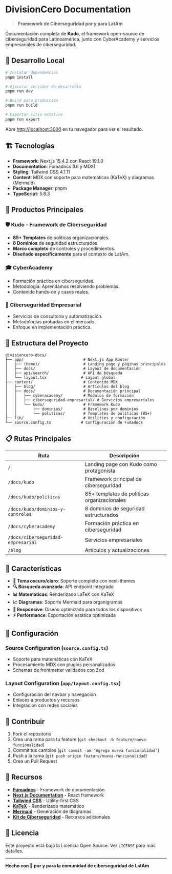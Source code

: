 # DivisionCero Documentation

> **Framework de Ciberseguridad por y para LatAm**

Documentación completa de **Kudo**, el framework open-source de ciberseguridad para Latinoamérica, junto con CyberAcademy y servicios empresariales de ciberseguridad.

## 🚀 Desarrollo Local

```bash
# Instalar dependencias
pnpm install

# Ejecutar servidor de desarrollo
pnpm run dev

# Build para producción
pnpm run build

# Exportar sitio estático
pnpm run export
```

Abre [http://localhost:3000](http://localhost:3000) en tu navegador para ver el resultado.

## 🏗️ Tecnologías

- **Framework**: Next.js 15.4.2 con React 19.1.0
- **Documentation**: Fumadocs (UI y MDX)
- **Styling**: Tailwind CSS 4.1.11
- **Content**: MDX con soporte para matemáticas (KaTeX) y diagramas (Mermaid)
- **Package Manager**: pnpm
- **TypeScript**: 5.8.3

## 🎯 Productos Principales

### 🛡️ Kudo - Framework de Ciberseguridad
- **85+ Templates** de políticas organizacionales.
- **8 Dominios** de seguridad estructurados.
- **Marco completo** de controles y procedimientos.
- **Diseñado específicamente** para el contexto de LatAm.

### 🎓 CyberAcademy
- Formación práctica en ciberseguridad.
- Metodología: Aprendamos resolviendo problemas.
- Contenido hands-on y casos reales.

### 🏢 Ciberseguridad Empresarial
- Servicios de consultoría y automatización.
- Metodologías probadas en el mercado.
- Enfoque en implementación práctica.

## 📁 Estructura del Proyecto

```
divisioncero-docs/
├── app/                          # Next.js App Router
│   ├── (home)/                   # Landing page y páginas principales
│   ├── docs/                     # Layout de documentación
│   ├── api/search/               # API de búsqueda
│   └── layout.tsx               # Layout global
├── content/                      # Contenido MDX
│   ├── blog/                     # Artículos del blog
│   ├── docs/                     # Documentación principal
│   │   ├── cyberacademy/         # Módulos de formación
│   │   ├── ciberseguridad-empresarial/ # Servicios empresariales
│   │   └── kudo/                 # Framework Kudo
│   │       ├── dominios/         # Baselines por dominios
│   │       └── politicas/        # Templates de políticas (85+)
├── lib/                          # Utilities y configuración
└── source.config.ts             # Configuración de Fumadocs
```

## 📋 Rutas Principales

| Ruta                      | Descripción                                           |
| ------------------------- | ----------------------------------------------------- |
| `/`                       | Landing page con Kudo como protagonista              |
| `/docs/kudo`             | Framework principal de ciberseguridad                |
| `/docs/kudo/politicas`   | 85+ templates de políticas organizacionales          |
| `/docs/kudo/dominios-y-controles`    | 8 dominios de seguridad estructurados                |
| `/docs/cyberacademy`     | Formación práctica en ciberseguridad                 |
| `/docs/ciberseguridad-empresarial` | Servicios empresariales           |
| `/blog`                   | Artículos y actualizaciones                         |

## 🎨 Características

- **🌙 Tema oscuro/claro**: Soporte completo con next-themes
- **🔍 Búsqueda avanzada**: API endpoint integrado
- **📊 Matemáticas**: Renderizado LaTeX con KaTeX
- **📈 Diagramas**: Soporte Mermaid para organigramas
- **📱 Responsive**: Diseño optimizado para todos los dispositivos
- **⚡ Performance**: Exportación estática optimizada

## 🔧 Configuración

### Source Configuration (`source.config.ts`)
- Soporte para matemáticas con KaTeX
- Procesamiento MDX con plugins personalizados  
- Schemas de frontmatter validados con Zod

### Layout Configuration (`app/layout.config.tsx`)
- Configuración del navbar y navegación
- Enlaces a productos y recursos
- Integración con redes sociales

## 📝 Contribuir

1. Fork el repositorio
2. Crea una rama para tu feature (`git checkout -b feature/nueva-funcionalidad`)
3. Commit tus cambios (`git commit -am 'Agrega nueva funcionalidad'`)
4. Push a la rama (`git push origin feature/nueva-funcionalidad`)
5. Crea un Pull Request

## 📖 Recursos

- **[Fumadocs](https://fumadocs.dev)** - Framework de documentación
- **[Next.js Documentation](https://nextjs.org/docs)** - React framework
- **[Tailwind CSS](https://tailwindcss.com)** - Utility-first CSS
- **[KaTeX](https://katex.org)** - Renderizado matemático
- **[Mermaid](https://mermaid.js.org)** - Generación de diagramas
- **[Kit de Ciberseguridad](https://divisioncero.com/home/kit-inicial-ciberseguridad)** - Recursos adicionales

## 📄 Licencia

Este proyecto está bajo la Licencia Open Source. Ver `LICENSE` para más detalles.

---

**Hecho con 💚 por y para la comunidad de ciberseguridad de LatAm**
